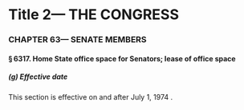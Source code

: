 
# Title 2— THE CONGRESS
### CHAPTER 63— SENATE MEMBERS
#### § 6317. Home State office space for Senators; lease of office space
##### (g) Effective date

This section is effective on and after July 1, 1974 .
